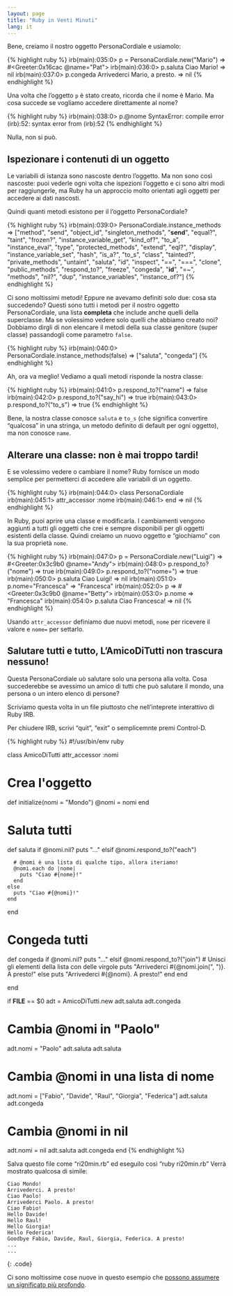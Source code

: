 ```yaml
---
layout: page
title: "Ruby in Venti Minuti"
lang: it
---
```


Bene, creiamo il nostro oggetto PersonaCordiale e usiamolo:

{% highlight ruby %}
irb(main):035:0> p = PersonaCordiale.new("Mario")
=> #<Greeter:0x16cac @name="Pat">
irb(main):036:0> p.saluta
Ciao Mario!
=> nil
irb(main):037:0> p.congeda
Arrivederci Mario, a presto.
=> nil
{% endhighlight %}

Una volta che l’oggetto `p` è stato creato, ricorda che il nome è Mario.
Ma cosa succede se vogliamo accedere direttamente al nome?

{% highlight ruby %}
irb(main):038:0> p.@nome
SyntaxError: compile error
(irb):52: syntax error
        from (irb):52
{% endhighlight %}

Nulla, non si può.

## Ispezionare i contenuti di un oggetto

Le variabili di istanza sono nascoste dentro l’oggetto. Ma non sono così
nascoste: puoi vederle ogni volta che ispezioni l’oggetto e ci sono
altri modi per raggiungerle, ma Ruby ha un approccio molto orientati
agli oggetti per accedere ai dati nascosti.

Quindi quanti metodi esistono per il l’oggetto PersonaCordiale?

{% highlight ruby %}
irb(main):039:0> PersonaCordiale.instance_methods
=> ["method", "send", "object_id", "singleton_methods",
    "__send__", "equal?", "taint", "frozen?",
    "instance_variable_get", "kind_of?", "to_a",
    "instance_eval", "type", "protected_methods", "extend",
    "eql?", "display", "instance_variable_set", "hash",
    "is_a?", "to_s", "class", "tainted?", "private_methods",
    "untaint", "saluta", "id", "inspect", "==", "===",
    "clone", "public_methods", "respond_to?", "freeze",
    "congeda", "__id__", "=~", "methods", "nil?", "dup",
    "instance_variables", "instance_of?"]
{% endhighlight %}

Ci sono moltissimi metodi! Eppure ne avevamo definiti solo due: cosa sta
succedendo? Questi sono tutti i metodi per il nostro oggetto
PersonaCordiale, una lista **completa** che include anche quelli della
superclasse. Ma se volessimo vedere solo quelli che abbiamo creato noi?
Dobbiamo dirgli di non elencare il metodi della sua classe genitore
(super classe) passandogli come parametro `false`.

{% highlight ruby %}
irb(main):040:0> PersonaCordiale.instance_methods(false)
=> ["saluta", "congeda"]
{% endhighlight %}

Ah, ora va meglio! Vediamo a quali metodi risponde la nostra classe:

{% highlight ruby %}
irb(main):041:0> p.respond_to?("name")
=> false
irb(main):042:0> p.respond_to?("say_hi")
=> true
irb(main):043:0> p.respond_to?("to_s")
=> true
{% endhighlight %}

Bene, la nostra classe conosce `saluta` e `to_s` (che significa
convertire “qualcosa” in una stringa, un metodo definito di default per
ogni oggetto), ma non conosce `name`.

## Alterare una classe: non è mai troppo tardi!

E se volessimo vedere o cambiare il nome? Ruby fornisce un modo semplice
per permetterci di accedere alle variabili di un oggetto.

{% highlight ruby %}
irb(main):044:0> class PersonaCordiale
irb(main):045:1>   attr_accessor :nome
irb(main):046:1> end
=> nil
{% endhighlight %}

In Ruby, puoi aprire una classe e modificarla. I cambiamenti vengono
aggiunti a tutti gli oggetti che crei e sempre disponibili per gli
oggetti esistenti della classe. Quindi creiamo un nuovo oggetto e
“giochiamo” con la sua proprietà `nome`.

{% highlight ruby %}
irb(main):047:0> p = PersonaCordiale.new("Luigi")
=> #<Greeter:0x3c9b0 @name="Andy">
irb(main):048:0> p.respond_to?("nome")
=> true
irb(main):049:0> p.respond_to?("nome=")
=> true
irb(main):050:0> p.saluta
Ciao Luigi!
=> nil
irb(main):051:0> p.nome="Francesca"
=> "Francesca"
irb(main):052:0> p
=> #<Greeter:0x3c9b0 @name="Betty">
irb(main):053:0> p.nome
=> "Francesca"
irb(main):054:0> p.saluta
Ciao Francesca!
=> nil
{% endhighlight %}

Usando `attr_accessor` definiamo due nuovi metodi, `nome` per ricevere
il valore e `nome=` per settarlo.

## Salutare tutti e tutto, L’AmicoDiTutti non trascura nessuno!

Questa PersonaCordiale uò salutare solo una persona alla volta. Cosa
succederebbe se avessimo un amico di tutti che può salutare il mondo,
una persona o un intero elenco di persone?

Scriviamo questa volta in un file piuttosto che nell’inteprete
interattivo di Ruby IRB.

Per chiudere IRB, scrivi “quit”, “exit” o semplicemnte premi Control-D.

{% highlight ruby %}
#!/usr/bin/env ruby

class AmicoDiTutti
  attr_accessor :nomi

  # Crea l'oggetto
  def initialize(nomi = "Mondo")
    @nomi = nomi
  end

  # Saluta tutti
  def saluta
    if @nomi.nil?
      puts "..."
    elsif @nomi.respond_to?("each")

      # @nomi è una lista di qualche tipo, allora iteriamo!
      @nomi.each do |nome|
        puts "Ciao #{nome}!"
      end
    else
      puts "Ciao #{@nomi}!"
    end
  end

  # Congeda tutti
  def congeda
    if @nomi.nil?
      puts "..."
    elsif @nomi.respond_to?("join")
      # Unisci gli elementi della lista con delle virgole
      puts "Arrivederci #{@nomi.join(", ")}. A presto!"
    else
      puts "Arrivederci #{@nomi}. A presto!"
    end
  end

end


if __FILE__ == $0
  adt = AmicoDiTutti.new
  adt.saluta
  adt.congeda

  # Cambia @nomi in "Paolo"
  adt.nomi = "Paolo"
  adt.saluta
  adt.saluta

  # Cambia @nomi in una lista di nome
  adt.nomi = ["Fabio", "Davide", "Raul",
    "Giorgia", "Federica"]
  adt.saluta
  adt.congeda

  # Cambia @nomi in nil
  adt.nomi = nil
  adt.saluta
  adt.congeda
end
{% endhighlight %}

Salva questo file come “ri20min.rb” ed eseguilo così “ruby ri20min.rb”
Verrà mostrato qualcosa di simile:

    Ciao Mondo!
    Arrivederci. A presto!
    Ciao Paolo!
    Arrivederci Paolo. A presto!
    Ciao Fabio!
    Hello Davide!
    Hello Raul!
    Hello Giorgia!
    Hello Federica!
    Goodbye Fabio, Davide, Raul, Giorgia, Federica. A presto!
    ...
    ...
{: .code}

Ci sono moltissime cose nuove in questo esempio che [possono assumere un
significato più profondo](../4/).

